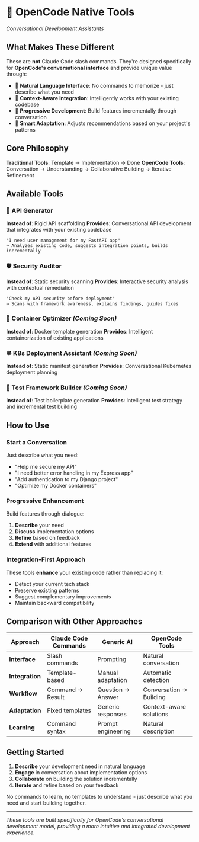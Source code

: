 # 🔧 OpenCode Native Tools
*Conversational Development Assistants*

## What Makes These Different

These are **not** Claude Code slash commands. They're designed specifically for **OpenCode's conversational interface** and provide unique value through:

- 📝 **Natural Language Interface**: No commands to memorize - just describe what you need
- 🤖 **Context-Aware Integration**: Intelligently works with your existing codebase
- 🔄 **Progressive Development**: Build features incrementally through conversation
- 🎯 **Smart Adaptation**: Adjusts recommendations based on your project's patterns

## Core Philosophy

**Traditional Tools**: Template → Implementation → Done
**OpenCode Tools**: Conversation → Understanding → Collaborative Building → Iterative Refinement

## Available Tools

### 🔧 API Generator
**Instead of**: Rigid API scaffolding
**Provides**: Conversational API development that integrates with your existing codebase
```
"I need user management for my FastAPI app"
→ Analyzes existing code, suggests integration points, builds incrementally
```

### 🛡️ Security Auditor  
**Instead of**: Static security scanning
**Provides**: Interactive security analysis with contextual remediation
```
"Check my API security before deployment"
→ Scans with framework awareness, explains findings, guides fixes
```

### 🐳 Container Optimizer *(Coming Soon)*
**Instead of**: Docker template generation
**Provides**: Intelligent containerization of existing applications

### ☸️ K8s Deployment Assistant *(Coming Soon)*
**Instead of**: Static manifest generation
**Provides**: Conversational Kubernetes deployment planning

### 🧪 Test Framework Builder *(Coming Soon)*
**Instead of**: Test boilerplate generation
**Provides**: Intelligent test strategy and incremental test building

## How to Use

### Start a Conversation
Just describe what you need:
- "Help me secure my API"
- "I need better error handling in my Express app"
- "Add authentication to my Django project"
- "Optimize my Docker containers"

### Progressive Enhancement
Build features through dialogue:
1. **Describe** your need
2. **Discuss** implementation options
3. **Refine** based on feedback
4. **Extend** with additional features

### Integration-First Approach
These tools **enhance** your existing code rather than replacing it:
- Detect your current tech stack
- Preserve existing patterns
- Suggest complementary improvements
- Maintain backward compatibility

## Comparison with Other Approaches

| Approach | Claude Code Commands | Generic AI | OpenCode Tools |
|----------|---------------------|------------|----------------|
| **Interface** | Slash commands | Prompting | Natural conversation |
| **Integration** | Template-based | Manual adaptation | Automatic detection |
| **Workflow** | Command → Result | Question → Answer | Conversation → Building |
| **Adaptation** | Fixed templates | Generic responses | Context-aware solutions |
| **Learning** | Command syntax | Prompt engineering | Natural description |

## Getting Started

1. **Describe** your development need in natural language
2. **Engage** in conversation about implementation options  
3. **Collaborate** on building the solution incrementally
4. **Iterate** and refine based on your feedback

No commands to learn, no templates to understand - just describe what you need and start building together.

---

*These tools are built specifically for OpenCode's conversational development model, providing a more intuitive and integrated development experience.*